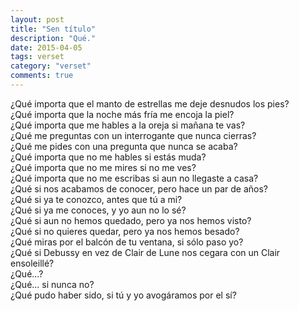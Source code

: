 ```yaml
---
layout: post
title: "Sen título"
description: "Qué."
date: 2015-04-05
tags: verset
category: "verset"
comments: true
---
```


¿Qué importa que el manto de estrellas me deje desnudos los pies?  
¿Qué importa que la noche más fría me encoja la piel?  
¿Qué importa que me hables a la oreja si mañana te vas?  
¿Qué me preguntas con un interrogante que nunca cierras?  
¿Qué me pides con una pregunta que nunca se acaba?  
¿Qué importa que no me hables si estás muda?  
¿Qué importa que no me mires si no me ves?  
¿Qué importa que no me escribas si aun no llegaste a casa?  
¿Qué si nos acabamos de conocer, pero hace un par de años?  
¿Qué si ya te conozco, antes que tú a mi?  
¿Qué si ya me conoces, y yo aun no lo sé?  
¿Qué si aun no hemos quedado, pero ya nos hemos visto?  
¿Qué si no quieres quedar, pero ya nos hemos besado?  
¿Qué miras por el balcón de tu ventana, si sólo paso yo?  
¿Qué si Debussy en vez de Clair de Lune nos cegara con un Clair ensoleillé?  
¿Qué...?  
¿Qué... si nunca no?  
¿Qué pudo haber sido, si tú y yo avogáramos por el sí?
